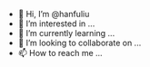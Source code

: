 - 👋 Hi, I’m @hanfuliu
- 👀 I’m interested in ...
- 🌱 I’m currently learning ...
- 💞️ I’m looking to collaborate on ...
- 📫 How to reach me ...

<!---
hanfuliu/hanfuliu is a ✨ special ✨ repository because its `README.md` (this file) appears on your GitHub profile.
You can click the Preview link to take a look at your changes.
--->
